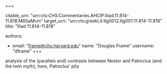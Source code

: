 +++


citable_urn: "urn:cts:CHS:Commentaries.AHCIP:Iliad.11.814-11.818.M8SaMcm"
target_urn: "urn:cts:greekLit:tlg0012.tlg001:11.814-11.818"
title: "Iliad 11.814-11.818"

authors:
- email: "frame@chs.harvard.edu"
  name: "Douglas Frame"
  username: "dframe"
+++

<p>analysis of the (parallels and) contrasts between Nestor and Patroclus (and the twin myth), here, Patroclus’ pity</p>